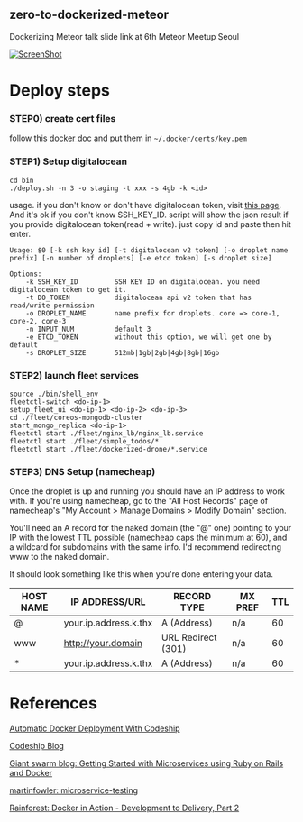zero-to-dockerized-meteor
--------------

Dockerizing Meteor talk slide link at 6th Meteor Meetup Seoul

[![ScreenShot](https://raw.githubusercontent.com/jaigouk/zero-to-dockerized-meteor-cluster/master/docs/screenshot.png)](http://www.slideshare.net/jaigouk/dockerizing-meteor-6th-meteor-meetup-seoul)


# Deploy steps

### STEP0) create cert files

follow this [docker doc](https://docs.docker.com/articles/https/) and put them in `~/.docker/certs/key.pem`

### STEP1) Setup digitalocean
```
cd bin
./deploy.sh -n 3 -o staging -t xxx -s 4gb -k <id>

```

usage. if you don't know or don't have digitalocean token, visit [this page](https://www.digitalocean.com/community/tutorials/how-to-use-the-digitalocean-api-v2#how-to-generate-a-personal-access-token). And it's ok if you don't know SSH_KEY_ID. script will show the json result if you provide digitalocean token(read + write). just copy id and paste then hit enter.

```
Usage: $0 [-k ssh key id] [-t digitalocean v2 token] [-o droplet name prefix] [-n number of droplets] [-e etcd token] [-s droplet size]

Options:
    -k SSH_KEY_ID         SSH KEY ID on digitalocean. you need digitalocean token to get it.
    -t DO_TOKEN           digitalocean api v2 token that has read/write permission
    -o DROPLET_NAME       name prefix for droplets. core => core-1, core-2, core-3
    -n INPUT_NUM          default 3
    -e ETCD_TOKEN         without this option, we will get one by default
    -s DROPLET_SIZE       512mb|1gb|2gb|4gb|8gb|16gb

```

### STEP2) launch fleet services

```
source ./bin/shell_env
fleetctl-switch <do-ip-1>
setup_fleet_ui <do-ip-1> <do-ip-2> <do-ip-3>
cd ./fleet/coreos-mongodb-cluster
start_mongo_replica <do-ip-1>
fleetctl start ./fleet/nginx_lb/nginx_lb.service
fleetctl start ./fleet/simple_todos/*
fleetctl start ./fleet/dockerized-drone/*.service
```

### STEP3) DNS Setup (namecheap)

Once the droplet is up and running you should have an IP address to work with. If you're using namecheap, go to the "All Host Records" page of namecheap's "My Account > Manage Domains > Modify Domain" section.

You'll need an A record for the naked domain (the "@" one) pointing to your IP with the lowest TTL possible (namecheap caps the minimum at 60), and a wildcard for subdomains with the same info. I'd recommend redirecting www to the naked domain.

It should look something like this when you're done entering your data.

| HOST NAME | IP ADDRESS/URL | RECORD TYPE | MX PREF | TTL |
| --- | --- | --- | --- | --- |
| @ | your.ip.address.k.thx | A (Address) | n/a | 60 |
| www | http://your.domain | URL Redirect (301) | n/a | 60 |
| * | your.ip.address.k.thx | A (Address) | n/a | 60 |

# References

[Automatic Docker Deployment With Codeship](https://xivilization.net/~marek/blog/2014/10/11/automatic-docker-deployment-with-codeship/)

[Codeship Blog](http://blog.codeship.com/?s=docker)

[Giant swarm blog: Getting Started with Microservices using Ruby on Rails and Docker](http://blog.giantswarm.io/getting-started-with-microservices-using-ruby-on-rails-and-docker)

[martinfowler: microservice-testing](http://martinfowler.com/articles/microservice-testing/)

[Rainforest: Docker in Action - Development to Delivery, Part 2](https://blog.rainforestqa.com/2014-12-08-docker-in-action-from-deployment-to-delivery-part-2-continuous-integration/)
